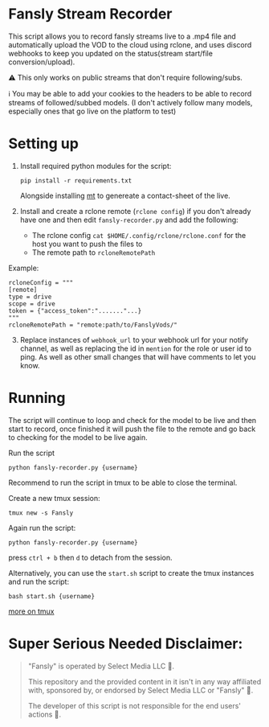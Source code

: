 # Fansly Stream Recorder

This script allows you to record fansly streams live to a .mp4 file and automatically upload the VOD to the cloud using rclone, and uses discord webhooks to keep you updated on the status(stream start/file conversion/upload).

⚠ This only works on public streams that don't require following/subs.

ℹ You may be able to add your cookies to the headers to be able to record streams of followed/subbed models. (I don't actively follow many models, especially ones that go live on the platform to test) 

# Setting up


1. Install required python modules for the script:

   ```
   pip install -r requirements.txt
   ```

   Alongside installing [mt](https://github.com/mutschler/mt#installation-from-source) to genereate a contact-sheet of the live.
2. Install and create a rclone remote (`rclone config`) if you don't already have one and then edit `fansly-recorder.py` and add the following:

   - The rclone config `cat $HOME/.config/rclone/rclone.conf` for the host you want to push the files to
   - The remote path to `rcloneRemotePath`

Example:

```
rcloneConfig = """
[remote]
type = drive
scope = drive
token = {"access_token":"......."...}
"""
rcloneRemotePath = "remote:path/to/FanslyVods/"
```

3. Replace instances of `webhook_url` to your webhook url for your notify channel, as well as replacing the id in `mention` for the role or user id to ping. As well as other small changes that will have comments to let you know. 

# Running

The script will continue to loop and check for the model to be live and then start to record, once finished it will push the file to the remote and go back to checking for the model to be live again.


Run the script

```
python fansly-recorder.py {username}
```

Recommend to run the script in tmux to be able to close the terminal.

Create a new tmux session:

```
tmux new -s Fansly
```

Again run the script:

```
python fansly-recorder.py {username}
```

press `ctrl + b` then `d` to detach from the session.

Alternatively, you can use the `start.sh` script to create the tmux instances and run the script:

```
bash start.sh {username}
``` 

[more on tmux](https://www.hamvocke.com/blog/a-quick-and-easy-guide-to-tmux/)


# Super Serious Needed Disclaimer:

> "Fansly" is operated by Select Media LLC 👺.
>
> This repository and the provided content in it isn't in any way affiliated with, sponsored by, or endorsed by Select Media LLC or "Fansly" 👺.
>
> The developer of this script is not responsible for the end users' actions 👺.

